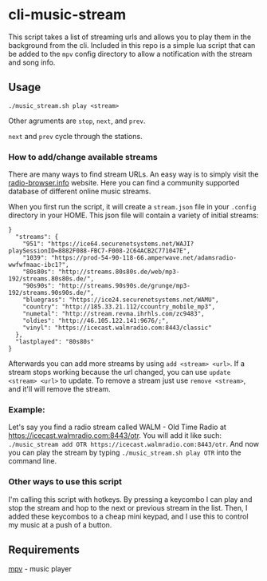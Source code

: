 # cli-music-stream
This script takes a list of streaming urls and allows you to play them in the background from the cli.
Included in this repo is a simple lua script that can be added to the `mpv` config directory to allow
a notification with the stream and song info.

## Usage

`./music_stream.sh play <stream>`

Other agruments are `stop`, `next`, and `prev`.

`next` and `prev` cycle through the stations.

### How to add/change available streams
There are many ways to find stream URLs. An easy way is to simply
visit the [radio-browser.info](https://www.radio-browser.info/) website.
Here you can find a community supported database of different online music streams.

When you first run the script, it will create a `stream.json` file in your `.config` directory in your HOME. This json file will contain a variety of initial streams:
```
}
  "streams": {
    "951": "https://ice64.securenetsystems.net/WAJI?playSessionID=8882F088-FBC7-F008-2C64ACB2C771047E",
    "1039": "https://prod-54-90-118-66.amperwave.net/adamsradio-wwfwfmaac-ibc1?",
    "80s80s": "http://streams.80s80s.de/web/mp3-192/streams.80s80s.de/",
    "90s90s": "http://streams.90s90s.de/grunge/mp3-192/streams.90s90s.de/",
    "bluegrass": "https://ice24.securenetsystems.net/WAMU",
    "country": "http://185.33.21.112/ccountry_mobile_mp3",
    "numetal": "http://stream.revma.ihrhls.com/zc9483",
    "oldies": "http://46.105.122.141:9676/;",
    "vinyl": "https://icecast.walmradio.com:8443/classic"
  },
  "lastplayed": "80s80s"
}
```

Afterwards you can add more streams by using `add <stream> <url>`. If a stream
stops working because the url changed, you can use `update <stream> <url>` to 
update. To remove a stream just use `remove <stream>`, and it'll will remove the stream.
 
### Example:
Let's say you find a radio stream called WALM - Old Time Radio at https://icecast.walmradio.com:8443/otr.
You will add it like such:
`./music_stream add OTR https://icecast.walmradio.com:8443/otr`.
And now you can play the stream by typing `./music_stream.sh play OTR` into the command line.

### Other ways to use this script
I'm calling this script with hotkeys.  By pressing a keycombo I can play and stop the stream
and hop to the next or previous stream in the list. Then, I added these keycombos to a cheap mini keypad,
and I use this to control my music at a push of a button.

## Requirements

[mpv](https://mpv.io/) - music player

